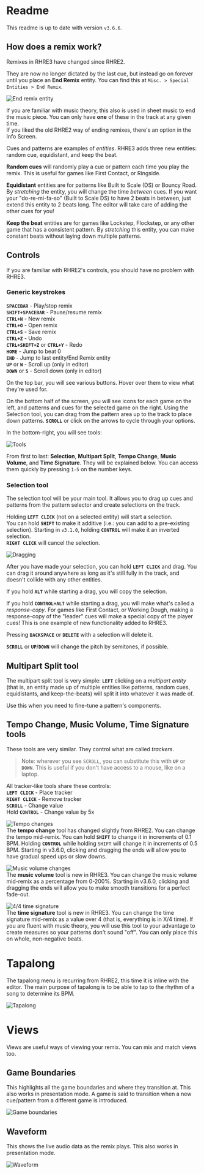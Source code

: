 # Readme

This readme is up to date with version `v3.6.6`.

## How does a remix work?
Remixes in RHRE3 have changed since RHRE2.

They are now no longer dictated by the last cue, but instead go on forever
until you place an **End Remix** entity.
You can find this at `Misc. > Special Entities > End Remix`.

![End remix entity](readme/endRemix.png)

If you are familiar with music theory, this also is used in sheet music
to end the music piece.
You can only have **one** of these in the track at any given time.<br/>
If you liked the old RHRE2 way of ending remixes, there's an option in the
Info Screen.

Cues and patterns are examples of *entities*. RHRE3 adds three new entities:
random cue, equidistant, and keep the beat.

**Random cues** will randomly play a cue or pattern each time you play the remix.
This is useful for games like First Contact, or Ringside.

**Equidistant** entities are for patterns like Built to Scale (DS) or
Bouncy Road. By *stretching* the entity, you will change the time *between*
cues. If you want your "do-re-mi-fa-so" (Built to Scale DS) to have 2 beats
in between, just extend this entity to 2 beats long. The editor will take
care of adding the other cues for you!

**Keep the beat** entities are for games like Lockstep, Flockstep, or any other
game that has a consistent pattern. By *stretching* this entity, you can
make constant beats without laying down multiple patterns.

## Controls
If you are familiar with RHRE2's controls, you should have no problem
with RHRE3.

### Generic keystrokes
**`SPACEBAR`** - Play/stop remix<br/>
**`SHIFT+SPACEBAR`** - Pause/resume remix<br/>
**`CTRL+N`** - New remix<br/>
**`CTRL+O`** - Open remix<br/>
**`CTRL+S`** - Save remix<br/>
**`CTRL+Z`** - Undo<br/>
**`CTRL+SHIFT+Z`** or **`CTRL+Y`** - Redo<br/>
**`HOME`** - Jump to beat 0<br/>
**`END`** - Jump to last entity/End Remix entity<br>
**`UP`** or **`W`** - Scroll up (only in editor)<br>
**`DOWN`** or **`S`** - Scroll down (only in editor)<br>

On the top bar, you will see various buttons. Hover over them to view
what they're used for.

On the bottom half of the screen, you will see icons for each
game on the left, and patterns and cues for the selected
game on the right. Using the Selection tool, you can drag
from the pattern area up to the track to place down patterns.
**`SCROLL`** or click on the arrows to cycle through your options.

In the bottom-right, you will see tools:

![Tools](readme/tools.png)

From first to last: **Selection**, **Multipart Split**, **Tempo Change**,
**Music Volume**, and **Time Signature**. They will be explained below.
You can access them quickly by pressing `1-5` on the number keys.

### Selection tool
The selection tool will be your main tool. It allows you to
drag up cues and patterns from the pattern selector and create
selections on the track.

Holding **`LEFT CLICK`** (not on a selected entity) will start a selection.<br/>
You can hold **`SHIFT`** to make it additive (i.e.: you can add to a
pre-existing selection). Starting in `v3.1.0`, holding **`CONTROL`** will
make it an inverted selection.<br>
**`RIGHT CLICK`** will cancel the selection.

![Dragging](readme/selectionTool.png)

After you have made your selection, you can hold **`LEFT CLICK`** and
drag. You can drag it around anywhere as long as it's still fully in the track,
and doesn't collide with any other entities.

If you hold **`ALT`** while starting a drag, you will copy the selection.

If you hold **`CONTROL+ALT`** while starting a drag, you will make what's called
a *response-copy*. For games like First Contact, or Working Dough, making a
response-copy of the "leader" cues will make a special copy of the player
cues! This is one example of new functionality added to RHRE3.

Pressing **`BACKSPACE`** or **`DELETE`** with a selection will delete it.

**`SCROLL`** or **`UP`**/**`DOWN`** will change the pitch by semitones, if possible.

## Multipart Split tool
The multipart split tool is very simple: **`LEFT`** clicking on a *multipart entity*
(that is, an entity made up of multiple entities like patterns, random cues,
equidistants, and keep-the-beats) will split it into whatever it was made of.

Use this when you need to fine-tune a pattern's components.

## Tempo Change, Music Volume, Time Signature tools
These tools are very similar. They control what are called *trackers*.

>Note: wherever you see `SCROLL`, you can substitute this with **`UP`**
or **`DOWN`**. This is useful if you don't have access to a mouse, like
on a laptop.

All tracker-like tools share these controls:<br>
**`LEFT CLICK`** - Place tracker<br>
**`RIGHT CLICK`** - Remove tracker<br>
**`SCROLL`** - Change value<br>
Hold **`CONTROL`** - Change value by 5x

![Tempo changes](https://i.imgur.com/mS0qg3n.png)<br>
The **tempo change** tool has changed slightly from RHRE2. You can change the tempo
mid-remix. You can hold **`SHIFT`** to change it in increments of 0.1 BPM.
Holding **`CONTROL`** while holding `SHIFT` will change it in increments of
0.5 BPM. Starting in v3.6.0, clicking and dragging the ends
will allow you to have gradual speed ups or slow downs.

![Music volume changes](https://i.imgur.com/HQSTPeT.png)<br>
The **music volume** tool is new in RHRE3. You can change the music volume
mid-remix as a percentage from 0-200%. Starting in v3.6.0, clicking and
dragging the ends will allow you to make smooth transitions
for a perfect fade-out.

![4/4 time signature](https://i.imgur.com/SwG9g8n.png)<br>
The **time signature** tool is new in RHRE3. You can change the time signature
mid-remix as a value over 4 (that is, everything is in X/4 time). If you
are fluent with music theory, you will use this tool to your advantage
to create measures so your patterns don't sound "off". You can only place this
on whole, non-negative beats.

# Tapalong
The tapalong menu is recurring from RHRE2, this time it is inline with the
editor. The main purpose of tapalong is to be able to tap to the rhythm of
a song to determine its BPM.

![Tapalong](https://i.imgur.com/PYNsBYZ.png)

# Views
Views are useful ways of viewing your remix. You can mix and match views too.

## Game Boundaries
This highlights all the game boundaries and where they transition at.
This also works in presentation mode. A game is said to transition when
a new cue/pattern from a different game is introduced.

![Game boundaries](https://i.imgur.com/Ek397zm.png)

## Waveform
This shows the live audio data as the remix plays.
This also works in presentation mode.

![Waveform](readme/waveform.png)

